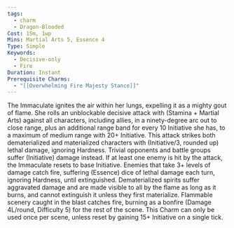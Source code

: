 ```yaml
---
tags:
  - charm
  - Dragon-Blooded
Cost: 15m, 1wp
Mins: Martial Arts 5, Essence 4
Type: Simple
Keywords:
  - Decisive-only
  - Fire
Duration: Instant
Prerequisite Charms:
  - "[[Overwhelming Fire Majesty Stance]]"
---
```

The Immaculate ignites the air within her lungs, expelling it as a mighty gout of flame. She rolls an unblockable decisive attack with (Stamina + Martial Arts) against all characters, including allies, in a ninety-degree arc out to close range, plus an additional range band for every 10 Initiative she has, to a maximum of medium range with 20+ Initiative. This attack strikes both dematerialized and materialized characters with (Initiative/3, rounded up) lethal damage, ignoring Hardness. Trivial opponents and battle groups suffer (Initiative) damage instead. If at least one enemy is hit by the attack, the Immaculate resets to base Initiative. Enemies that take 3+ levels of damage catch fire, suffering (Essence) dice of lethal damage each turn, ignoring Hardness, until extinguished. Dematerialized spirits suffer aggravated damage and are made visible to all by the flame as long as it burns, and cannot extinguish it unless they first materialize. Flammable scenery caught in the blast catches fire, burning as a bonfire (Damage 4L/round, Difficulty 5) for the rest of the scene. This Charm can only be used once per scene, unless reset by gaining 15+ Initiative on a single tick.